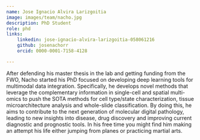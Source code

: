 ```yaml
---
name: Jose Ignacio Alvira Larizgoitia
image: images/team/nacho.jpg
description: PhD Student
role: phd
links:
    linkedin: jose-ignacio-alvira-larizgoitia-058061216
    github: josenachorr
    orcid: 0000-0001-7158-4128

---
```

After defending his master thesis in the lab and getting funding from the FWO, Nacho started his PhD focused on developing deep learning tools for multimodal data integration. Specifically, he develops novel methods that leverage the complementary information in single-cell  and spatial multi-omics to push the SOTA methods for cell type/state characterization, tissue microarchitecture analysis and whole-slide classification. By doing this, he aims to contribute to the next generation of molecular digital pathology, leading to new insights into disease, drug discovery and improving current diagnostic and prognostic tools. In his free time you might find him making an attempt his life either jumping from planes or practicing martial arts.
